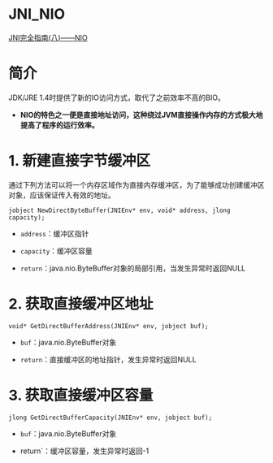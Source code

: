 # JNI_NIO

[JNI完全指南(八)——NIO](https://www.zybuluo.com/cxm-2016/note/566620)

# 简介

JDK/JRE 1.4时提供了新的IO访问方式，取代了之前效率不高的BIO。

- **NIO的特色之一便是直接地址访问，这种绕过JVM直接操作内存的方式极大地提高了程序的运行效率。**



# 1. 新建直接字节缓冲区

通过下列方法可以将一个内存区域作为直接内存缓冲区，为了能够成功创建缓冲区对象，应该保证传入有效的地址。

	jobject NewDirectByteBuffer(JNIEnv* env, void* address, jlong capacity);

- `address`：缓冲区指针

- `capacity`：缓冲区容量

- `return`：java.nio.ByteBuffer对象的局部引用，当发生异常时返回NULL


# 2. 获取直接缓冲区地址

	void* GetDirectBufferAddress(JNIEnv* env, jobject buf);

- `buf`：java.nio.ByteBuffer对象

- `return`：直接缓冲区的地址指针，发生异常时返回NULL

# 3. 获取直接缓冲区容量

	jlong GetDirectBufferCapacity(JNIEnv* env, jobject buf);

- `buf`：java.nio.ByteBuffer对象

- return`：缓冲区容量，发生异常时返回-1